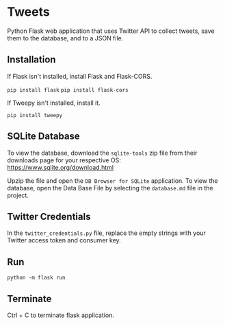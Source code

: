 # Tweets
Python Flask web application that uses Twitter API to collect tweets, save them to the database, and to a JSON file.

## Installation
If Flask isn't installed, install Flask and Flask-CORS.

```pip install flask```
```pip install flask-cors```

If Tweepy isn't installed, install it.

```pip install tweepy```

## SQLite Database
To view the database, download the ```sqlite-tools``` zip file from their downloads page for your respective OS: https://www.sqlite.org/download.html

Upzip the file and open the ```DB Browser for SQLite``` application. To view the database, open the Data Base File by selecting the ```database.md``` file in the project.

## Twitter Credentials
In the ```twitter_credentials.py``` file, replace the empty strings with your Twitter access token and consumer key.

## Run
```python -m flask run```

## Terminate
Ctrl + C to terminate flask application.
